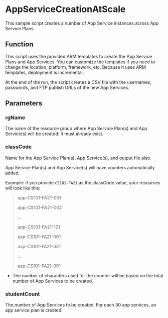 # AppServiceCreationAtScale
This sample script creates a number of App Service instances across App Service Plans.

## Function
This script uses the provided ARM templates to create the App Service Plans and App Services. You can customize the templates if you need to change the location, platform, framework, etc. Because it uses ARM templates, deployment is incremental.

At the end of the run, the script creates a CSV file with the usernames, passwords, and FTP publish URLs of the new App Services.

## Parameters

### rgName
The name of the resource group where App Service Plan(s) and App Service(s) will be created. It must already exist.

### classCode
Name for the App Service Plan(s), App Service(s), and output file also.

App Service Plan(s) and App Service(s) will have counters automatically added.

Example: if you provide `CS101-FA21` as the classCode value, your resources will look like this:

> app-CS101-FA21-001
> 
> app-CS101-FA21-002
> 
> ...
> 
> app-CS101-FA21-101
> 
> asp-CS101-FA21-001
> 
> asp-CS101-FA21-031
> 
> ...
> 
> asp-CS101-FA21-091

* The number of characters used for the counter will be based on the total number of App Services to be created.

### studentCount
The number of App Services to be created. For each 30 app services, an app service plan is created.
